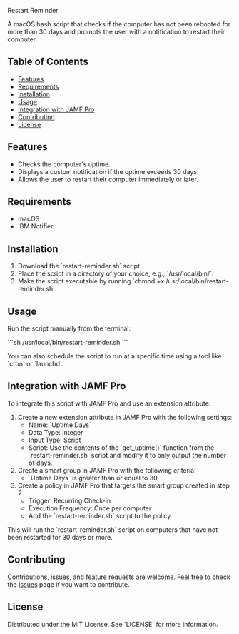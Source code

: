 Restart Reminder

A macOS bash script that checks if the computer has not been rebooted for more than 30 days and prompts the user with a notification to restart their computer.

## Table of Contents

- [Features](#features)
- [Requirements](#requirements)
- [Installation](#installation)
- [Usage](#usage)
- [Integration with JAMF Pro](#integration-with-jamf-pro)
- [Contributing](#contributing)
- [License](#license)

## Features

- Checks the computer's uptime.
- Displays a custom notification if the uptime exceeds 30 days.
- Allows the user to restart their computer immediately or later.

## Requirements

- macOS
- IBM Notifier

## Installation

1. Download the \`restart-reminder.sh\` script.
2. Place the script in a directory of your choice, e.g., \`/usr/local/bin/\`.
3. Make the script executable by running \`chmod +x /usr/local/bin/restart-reminder.sh\`.

## Usage

Run the script manually from the terminal:

\`\`\`sh
/usr/local/bin/restart-reminder.sh
\`\`\`

You can also schedule the script to run at a specific time using a tool like \`cron\` or \`launchd\`.

## Integration with JAMF Pro

To integrate this script with JAMF Pro and use an extension attribute:

1. Create a new extension attribute in JAMF Pro with the following settings:
    - Name: \`Uptime Days\`
    - Data Type: Integer
    - Input Type: Script
    - Script: Use the contents of the \`get_uptime()\` function from the \`restart-reminder.sh\` script and modify it to only output the number of days.
2. Create a smart group in JAMF Pro with the following criteria:
    - \`Uptime Days\` is greater than or equal to 30.
3. Create a policy in JAMF Pro that targets the smart group created in step 2.
    - Trigger: Recurring Check-in
    - Execution Frequency: Once per computer
    - Add the \`restart-reminder.sh\` script to the policy.

This will run the \`restart-reminder.sh\` script on computers that have not been restarted for 30 days or more.

## Contributing

Contributions, issues, and feature requests are welcome. Feel free to check the [Issues](https://github.com/yourusername/restart-reminder/issues) page if you want to contribute.

## License

Distributed under the MIT License. See \`LICENSE\` for more information.
